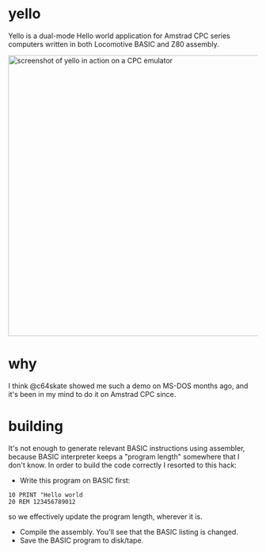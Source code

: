 # yello

Yello is a dual-mode Hello world application for Amstrad CPC series computers written
in both Locomotive BASIC and Z80 assembly.

<img width="567" alt="screenshot of yello in action on a CPC emulator" src="https://user-images.githubusercontent.com/241217/169716728-6cb9bc79-98e2-4c8a-aa6b-6247bd6e64d9.png">


# why

I think @c64skate showed me such a demo on MS-DOS months ago, and it's been in my mind
to do it on Amstrad CPC since.

# building

It's not enough to generate relevant BASIC instructions using assembler, because BASIC
interpreter keeps a "program length" somewhere that I don't know. In order to build
the code correctly I resorted to this hack:

- Write this program on BASIC first:

```basic
10 PRINT "Hello world
20 REM 123456789012
```

so we effectively update the program length, wherever it is.

- Compile the assembly. You'll see that the BASIC listing is changed.
- Save the BASIC program to disk/tape.
